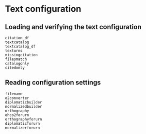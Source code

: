 
# Text configuration


## Loading and verifying the text configuration

```@docs
citation_df
textcatalog
textcatalog_df
texturns
missingcitation
filesmatch
catalogonly
citedonly
```


## Reading configuration settings

```@docs
filename
o2converter
diplomaticbuilder
normalizedbuilder
orthography
ohco2forurn
orthographyforurn
diplomaticforurn
normalizerforurn
```

